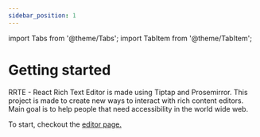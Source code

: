 ```yaml
---
sidebar_position: 1
---
```


import Tabs from '@theme/Tabs';
import TabItem from '@theme/TabItem';

# Getting started

RRTE - React Rich Text Editor is made using Tiptap and Prosemirror. This project is made to create new ways to interact with rich content editors. Main goal is to help people that need accessibility in the world wide web.

To start, checkout the [editor page.](editor)
